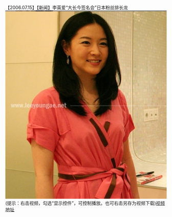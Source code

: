 【2006.07.15】【新闻】李英爱“大长今签名会”日本粉丝排长龙     
![pic](./1.jpg)       
(提示：右击视频，勾选“显示控件”，可控制播放。也可右击另存为视频下载)[视频地址](https://video.h5.weibo.cn/1034:4357128442604374/4357128934419687)
